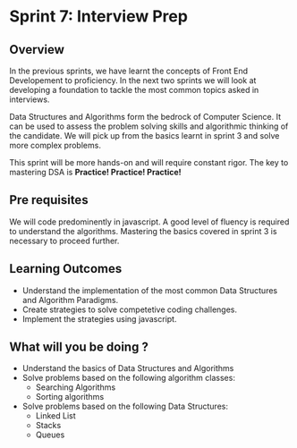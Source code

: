 # Sprint 7: Interview Prep


## Overview
In the previous sprints, we have learnt the concepts of Front End Developement to proficiency. In the next two sprints we will look at developing a foundation to tackle the most common topics asked in interviews.

Data Structures and Algorithms form the bedrock of Computer Science. It can be used to assess the problem solving skills and algorithmic thinking of the candidate. We will pick up from the basics learnt in sprint 3 and solve more complex problems.

This sprint will be more hands-on and will require constant rigor. The key to mastering DSA is <b>Practice! Practice! Practice! </b>

## Pre requisites
We will code predominently in javascript. A good level of fluency is required to understand the algorithms. Mastering the basics covered in sprint 3 is necessary to proceed further.

## Learning Outcomes
- Understand the implementation of the most common Data Structures and Algorithm Paradigms.
- Create strategies to solve competetive coding challenges.
- Implement the strategies using javascript.

## What will you be doing ?

- Understand the basics of Data Structures and Algorithms
- Solve problems based on the following algorithm classes:
  - Searching Algorithms
  - Sorting algorithms
- Solve problems based on the following Data Structures:
  - Linked List
  - Stacks
  - Queues
